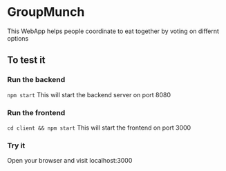 # GroupMunch

This WebApp helps people coordinate to eat together by voting on differnt options

## To test it

### Run the backend

`npm start`
This will start the backend server on port 8080

### Run the frontend

`cd client && npm start`
This will start the frontend on port 3000

### Try it

Open your browser and visit localhost:3000
